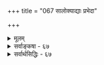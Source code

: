 +++
title = "067 सालोक्याद्याः प्रभेदा"

+++
<details><summary>मूलम्</summary>

सालोक्याद्याः प्रभेदा ननु परिपठिताः क्वापि मोक्षस्य मैवं सायुज्यस्यैव तत्त्वात्तदितरविषये मुक्तिशब्दस्तु भाक्तः ।  
तस्मिंस्ते च त्रयस्स्युस्तदपि च सयुजोर्भाव इत्यैकरस्यं युक्साम्यं (लोक)योगसाम्यादिवदपटुधियां तावतैवैक्यमोहः ॥ ६७ ॥
</details>

<details><summary>सर्वाङ्कषा - ६७</summary>

T 

मुक्तौ तारतम्यवादिनः केचन । तारतम्यमपि विविधं वदन्ति । जीवस्वरूपाणामेव तरतमभावयुक्तत्वात्, स्वरूपाविर्भावस्य च मोक्षत्वात्, आनन्दतारतम्यमवर्जनीयमिति नव्यवेदान्तिनः । सगुणनिर्गुणभेदेन ब्रह्मभेदम्, तदनुरोधेन मुक्तावपि क्रमसकृद्भेदेन द्वैविध्यम्, सगुण (क्रम) मुक्तौ च साधनतारतम्यात् फलतारतम्यं चावर्जनीयमिति च ब्रह्माहम्पन्याः प्राहुः । पाञ्चरात्रिकास्तु सालोक्यसामीप्यसारूप्यसायुज्यभेदेन मुक्तौ चातुर्विध्यं वदन्ति । तत्र विशुद्धजीवात्मनः स्वरूपे तारतम्याभावसमर्थनेनैवाद्यः पक्षस्समाहितः। सगुणनिर्गुणादिभेदस्य निराकरणेन द्वितीयः पक्षोऽपि निरस्तः । तृतीयोऽपि पक्षः मुक्तौ तारतम्यनिराकरणेनैव यद्यपि निरस्तप्राय एव । परन्त्वस्य पाञ्चरात्रोक्तत्वात्, पाञ्चरात्रस्य च सिद्धान्ते प्रमाणत्वेन निराकर्तुमशक्यत्वात्, तत्पक्षमनूद्य विमृशतिसालोक्याद्या इत्यादि । सालोक्याद्याः मोक्षस्य प्रभेदाः **क्वापि** = कुत्रचित्पाञ्चरात्रे परिपठिता **ननु** = स्पष्टं कथिताः किल । अतो मोक्षे तारतम्यमावश्यकम् । 'पाञ्चरात्रस्य कृस्त्रस्य वक्ता नारायणः स्वयम्' इति इत्युक्त्या, श्रुतिवदेव तेषां प्रामाण्यमावश्यकम् । अतः कथं त्यक्तुम् शक्यमिति चेत् — **मैवम्** = नैतदेवम् । कुतः ? सायुज्यस्यैव चतुर्थस्य **तत्त्वात्** = मुक्तित्वात् । **तदितरविषये** = सालोक्यसामीप्यसारूप्यविषये **मुक्तिशब्दस्तु** = मुक्तिशब्दप्रयोगस्तु **भाक्तः** = औपचारिकः । अतो मुक्तौ नास्ति तारतम्यम् । तत्तद्देवतोप सकानां सर्वेषामपि फलसिद्धिः नैकरूपा भवति । उपासनातारतम्यमेव तत्र कारणम् । उपासनातारतम्यस्य मनस ऐकाग्र्यादितारतम्यम्, तत्र च शरीररचनाभेदाः, तत्र चान्ततः पूर्वकर्मैव कारणम् । अत एव एकदेवतोपासकानामपि सिद्धौ तारतम्यमनिवार्यमेव दृश्यते । एवम् आत्मोपासनैवोपासनेषु परमा काष्ठा । आत्मा नाम कः ? स एव ब्रह्म । ब्रह्म किम् ? विष्णुरेव । विष्णोरेव ब्रह्मत्वादिकमग्रिमसरे निरूप्यते । अतो विष्णूपासना, ब्रह्मोपासना, आत्मोपासना चेति पर्यायाश्शब्दा वैष्णवानाम् । यद्यप्यस्ति एषामुपासनानां तारतम्यम्, अथापि पर्यवसानत ऐक्यं वर्तत इत्युच्यते । परन्तु विष्णूपासनास्सर्वा अपि न समानाः । विष्णोर्नामानि गुणाश्चानन्ताः । नाम्नामानन्त्ये गुणा अप्यनन्ताः, रूपाण्यप्यनन्तानि । अत एव 'चतुश्चक्रं नमस्यामि केशवं कनकप्रभम् । नारायणं घनश्यामं चतुश्शङ्खं नमाम्यहम् ॥' इत्यादिरूपभेदाः केशवादीनां वर्ण्यन्ते । एतद्विस्तरस्तु तत्तन्मन्त्रशास्त्रेषु द्रष्टव्यः । एवं तारतम्येऽपि सर्वासामपि विष्णूपासनात्वेनैक्यं यथा, तथैवात्मोपासनाब्रह्मोपासनाविष्णूपासनानामपि सामान्यत ऐक्यम्, विशेषतस्सूक्ष्मो भेदश्च वर्तते ॥ 

तत्त्वं त्वतीव गहनं दुर्ज्ञेयं गीष्पतेरपि । अथापि मनुजाः किश्यन्त्यहङ्कारेण पीडिताः ॥ 

 

[[320]] 

तस्मिंस्ते च त्रयः स्युः; तदपि च सयुजोर्भाव इत्यैकरस्यम् 

युक्साम्यं लोकसाम्यादिवदपटुधियां तावतैवैक्यमोहः ॥67॥ 

सालोक्यादिषु पुनरावृत्तेस्सत्त्वात्, तेषां संपूर्णमुक्तिरूपता न संभवतीत्यादिकं पूर्वमेव (श्लो. 67) निरूपितम् । ननु सायुज्यस्य वा कथं पूर्णमुक्तिरूपता? समानगुणयोगमात्रं हि सायुज्यम् । तर्हि तत्र सालोक्यमुक्तेरभावात्, तदानन्दालाभात् न्यूनतावर्जनीया किलेत्यत्राह - **तस्मिन्** = सायुज्यमोक्षे ते च **त्रयः** = सालोक्यादिमोक्षाः त्रयोऽपि **स्युः** = अन्तर्गता भवन्ति । सामीप्ये सालोक्यं यथान्तर्भवति, सारूप्ये सालोक्यसामीप्ये यथा वान्तर्भवतः, एवं सायुज्ये इतरत्रयमपि अन्तर्भवति, नो चेदुपर्यपर्युत्कृष्टतैव न स्यात् ॥ 

ननु सायुज्यम् ऐक्यरूपमितरे वदन्ति किलेत्यत्र - तदपि **च** = सायुज्यमपि च, सयुजोर्भावः इति **ऐकरस्यम्** = ऐकरस्यरूपमेव, न तु वस्त्वैक्यम् । ऐकरस्यं नाम आनन्दसाम्यमेव, रसशब्दस्यानन्दवाचित्वात्। ‘देवतासायुज्यमाप्नोति' इत्यादावैक्यार्थकत्वं वर्ण्यते किलेत्यत्र - युक्साम्यं लोकसाम्यादिवत् अवगन्तव्यम् । ‘सालोक्यम्' इत्यत्र समानलोकत्वार्थकत्वेन, तत्र 'समान' पदस्य एकरूपार्थस्य दर्शनात् लोकैक्यमर्थः । न तु तत्सदृशलोकान्तरप्राप्तिः । 'सामानाधिकरण्यम्' इत्यादावपि समानपदस्य 'एक' रूपार्थवाचकत्वं प्रसिद्धम् । अथापि सारूप्यमित्यादौ सादृश्यार्थकमेव, न त्वैक्यार्थकम् । एवं कुत्रचिद्दृष्ट्वा **अपटुधियाम्** = मन्दबुद्धीनाम् **तावतैव** = तावन्मात्रेण ऐक्यमोहः । अतो मुक्तिर्भेदगर्भेव व्याससंमता । किं बहुना ! ऐक्यमस्ति बहुविधम् । सुषुप्तेरारभ्य मरणमोक्षपर्यन्तं जीवात्मनः परमात्मनि लयः बहुविधः । तत्र - 

सुषुप्तिमपि न ज्ञातुं शक्यतो मनुजैर्बत ! । क्रमशो ज्ञायते सर्व स्पष्टं स्यात् स्वयमेव हि ॥ 

एवं सिद्धिषु तारतम्येऽपि सामान्यतश्चतुर्धा विभक्ताः सिद्धयः । उपास्यस्य देवस्य लोकप्राप्तिः प्रथमा सालोक्यरूपा । तत उत्कृष्टा तादृशदेवसान्निध्यप्राप्तिः सामीप्यरूपा । ततोप्युत्कृष्टा तादृशदेवतासारूप्यप्राप्तिः सकलप्रकारेणापि साम्यप्राप्तिः सारूप्यरूपा । दृश्यते किल 'शुकाम्बरधरं विष्णुं शशिवर्णं चतुर्भुजम्' इत्यादि विष्णुपार्षदानाम् । न च सारूप्यं रूपसाम्यमात्रम्, न तु गुणादिसाम्यमपीति शङ्कयम् ; नामरूपयोर्यथा निकटसंबन्धः, तथा रूपगुणानामपि संबन्धोऽत्यन्तं निकट एव । यदि रूपमात्रसाम्यम्, तर्हि तादृशवेषधारिण इव ते भवेयुः । अतस्तादृशरूपानुबन्धिगुणानामप्याविर्भावः स्यादेव । एतेभ्योऽप्युत्कृष्टास्तादृशदेवतया सह ऐक्यतुल्यावस्थाप्राप्तिः सायुज्यरूपा, न त्वैक्यम् । 'यथोदकं शुद्धे शुद्धमासिक्तं तादृगेव भवति' इतिसमानयोर्योगे पृथक्प्रतिपत्तुमनर्हावस्थैव सायुज्यम्, न तु सामान्यगुणयोगमात्रम् ; तस्यैव सारूप्यरूपत्वेनोभयोरविशेषप्रसङ्गात् । न वा संपूर्णैक्यम् । 'तदेव' इत्यकथनात् । सिद्धान्ते सारूप्यं कतिपयांशैरपि साम्यम्, न सर्वांशसाम्यं सायुज्यमिति केचन । 'सायुज्यं समानगुणयोगः' इत्याचार्याणामुक्तयः किं न दृष्टाः ? त्वत्तोऽपि सम्यगवधृताः साधो ! विचारयामः सर्वम् । किञ्चित्सहस्व ॥ 

एतावदेव गहनम् ऐक्यं तु स्मर्तुमप्यहो ! न क्षमा मनुजा हन्त ! काममोहादिपीडिताः । वस्तुतस्त्वत्र वक्तव्यं बह्वेवास्ति महद्रहः । सर्वं जीवस्वरूपस्य निर्णयानुगुणं भवेत् ॥ 

[[138]]. 

[[321]] 

[मुक्तानां जगत्कारणत्वाभावः ] 

विश्वाधारस्य लक्ष्मेत्यभिहितमखिलं संभवेन्नापवृक्ते 

तन्निष्ठत्वादि सर्वं न हि विलयमियात् तच्छरीरस्य तस्य । 

 

दुर्ज्ञेयं तपस्याप्येतदात्मानुग्रहमन्तरा । यमेष वृणुयात्तेन स प्राप्य इति हि श्रुतम् ॥ इतोऽप्यतीव गन्तव्यं बहु दूरं न संशयः । वाचामगोचरं नूनमात्मतत्त्वं महाद्भुतम् ॥ तपोवृद्धा ज्ञानवृद्धाः संसेव्याः सर्वदा नरैः । आत्मा तु क्रियतां पात्रम्, अलमंत्र विरम्यताम् ॥ 

यद्यपि भास्करभाष्ये ‘उत्क्रमिष्यत एवं भावादित्यौडुलोमिः' ( ब्र. सू. भा. 9-8-67) इति सूत्रे औडुलोमिमतं पाञ्चरात्रिकाणामिति 'आमुक्तेरेव भेदस्स्यान्मुक्तस्य च परस्य च । मुक्तस्य न तु 

भेदोऽस्ति भेदहेतोरभावतः ॥' इति श्लोकोद्धरणेनाभ्यधायि । शाङ्करोपनिषद्भाष्यव्याख्याने आनन्दगिरीयेऽपि ' तदाहुः पाञ्चरात्रिकाः” इत्युद्धारपूर्वकमुक्तः श्लोक उद्धृतः । शारीरकमीमांसायां तर्कपादेऽन्तिममधिकरणं पाञ्चरात्रनिराकरणपरमेव भगवद्रामानुजेभ्यः पूर्वतनैरपि व्याख्यातमित्यपि सर्वेऽपि जानन्ति । ' भोक्त्रापत्तेरविभागश्चेत् स्याल्लोकवत्' (ब्र.सू.2-1-14) इत्यत्र फेनबुद्बुदतरङ्गदृष्टान्तप्रदर्शनादिना – प्राचीनं ब्रह्मसूत्राणां व्याख्यानं भर्तृप्रपञ्चेन विरचितम्, श्रीवैष्णवैः श्रीवत्साङ्खैरपि तथैव भाषितमिति चागमप्रामाण्यादवगम्यते । पाञ्चरात्रं च ब्रह्मपरिणामवादपरमेवेत्यपि निश्चप्रचम् । ब्रह्मसूत्राण्यपि परिणामवादपराण्येवेत्यपि तटस्थविद्वत्संमतम् । ‘आत्मकृतेः' ‘परिणामात्' (ब्र.सू. 1-4-26,27) इत्यादिसूत्राणि, तद्विषयभूतानि 'बहु स्याम् ' ' तदात्मानं स्वयमकुरुत' (तै.आ.6) इत्यादिश्रुतिवाक्यानि उक्तार्थे साक्षिभूतानि ॥ 



एवञ्च भास्करभाष्यदृष्ट्या पाञ्चरात्रिकसिद्धान्तः श्रौतसिद्धान्तानुगुण एव । श्रीशङ्कराचार्या अपि पाञ्चरात्रं ब्रह्मोपादानवाद्येवेति स्पष्टं प्रतिपादयन्ति पाञ्चरात्राधिकरणपीठिकायाम् । भगवद्रामानुजाचार्यस्याप्येतदेव संमतमिति च प्रसिद्धम् । एवं सत्याचार्यैरन सालोक्यादिमुक्तिभेदः पाञ्चरात्रसंमत इति कथनं कथमित्यस्ति संशयस्यावकाशः । परं तु 'लोकेषु विष्णोर्निवसन्ति केचित् समीपमिच्छन्ति च केचिदन्ये अन्ये तु रूपं सदृशं भजन्ते सायुज्यमन्ये स तु मोक्ष उक्तः ॥ ' इत्यादिश्लोकदर्शनेन कैश्चिदागमिकैस्तथा व्याख्यातमिति भाव्यम्। परं तु ' स तु मोक्ष उक्तः' इति सायुज्यस्यैव मोक्षत्वकथनात् इतरेषां तत्त्वमौपचारिकमित्याशयः ॥ 

वस्तुतस्तु – ननु सायुज्यस्य समानगुणयोगमात्ररूपत्वेऽपि 'सालोक्यसाष्टिसामीप्यसारूप्यैकत्वमप्युत ।' (भाग.3-29-13) इति प्रत्येकमैक्यस्यापि गणनात्तदेव परा काष्ठेति चेत्, अस्य जीवब्रह्मस्वरूपनिर्णयाधीनत्वेनास्य विचारस्य च बहुधा कृतत्वात् पुनर्न विस्तरमपेक्षते ॥ 

यावत् बुद्धिः प्रवर्तेतेत्याद्युक्तं स्मर्यतां पुनः । अलं कुशाग्रबुद्धीनां तावदेवेति चिन्त्यताम् ॥ ६७ ॥
</details>

<details><summary>सर्वार्थसिद्धिः - ६७</summary>

सालोक्याद्याः प्रभेदा ननु परिपठिताः क्वापि मोक्षस्य मैवं  
सायुज्यस्यैव तत्त्वात्तदितरविषये मुक्तिशब्दस्तु भाक्तः ।  
तस्मिंस्ते च त्रयस्स्युस्तदपि च सयुजोर्भाव इत्यैकरस्यं  
युक्साम्यं [लोक]योगसाम्यादिवदपदुधियां तावतैवैक्यमोहः ॥ ६७ ॥  
नन्वग्निहोत्रदर्शपूर्णमासादिसाधनविशेषत्तत्साध्यस्वर्गे तारतम्यमङ्गीकुर्मः, तथा मोक्षेऽपि स्यात्; अन्यथा कथमाप्तशास्त्रे क्वचित्सालोक्यादिमुक्तिभेदकथनमिति शङ्कते - सालोक्येति ॥ तेषु मुक्तिशब्दो न मुख्य इत्यभिप्रायेणाह - मैवमिति । मुख्यं मुक्तिशब्दविषयमाह - सायुज्यस्येति । अन्यत्र प्रयोगः कथमित्यत्राह - तदितरेति । तथा च नियम्यते - 'लोकेषु विष्णोर्निवसन्ति केचित्समीपमिच्छन्ति च केचिदन्ये । अन्ये तु रूपं सदृशं भजन्ते सायुज्यमन्ये स तु मोक्ष उक्तः ॥' इति । तर्हि सायुज्ये सालोक्यादिभोगाभावत् भोगसाम्यसूत्रं परिमितविषयं स्यादित्यत्राह - तस्मिन्निति । सायुज्ये हि सहस्रे शतादिकमिव सालोक्यादित्रिकमन्तर्भवतीति एकस्मिन्वाक्ये ब्रह्मसायुज्यसालोक्ययोस्सहपाठोऽप्येवमन्तर्भावविवक्षया मुख्यगौणमुक्त्यपेक्षिपुरुषभेदानुरोधाद्वा यथार्हं निर्वाह्यः । ननु यदि सायुज्यमेव मोक्षः, तदा पूर्वोक्तं भोगसाम्यं न स्यात् । ऐक्यापत्तिरेव हि सायुज्यम् । अतः कस्य केन भोगसाम्यमित्यत्राह - तदपीति । नन्वेकीभूतयोर्भावो हि सयुजोर्भावः । तत्र परं प्राचीनब्रह्मानन्दानुवृत्तिमात्रमेव स्यात् । 'अन्यूश्चाप्यवृद्धिश्चेति स्थापनात् । अतो भोक्तृद्वित्वाभावाच्चोद्यं तदवस्थमित्यत्राह - युक्साम्यमिति । अत्र सालोक्यादिनयाद्भुज्यमानं युक्छब्दार्थः । तेन भोगसाम्यमाक्षिप्यते । सायुज्यसार्ष्टिसहपाठे तु कण्ठोक्तम् । न हि सयुक्छब्द एकशब्दपर्यायः; तथा क्वचिदपि प्रयोगाभावात् । 'द्वा सुपर्णा सयुजा सखाया समानं वृक्षं परिषस्वजाते' इति द्वयोरेव प्रयोगाच्च । 'तयोरन्यः इत्युत्तरवाक्ये च स्पष्टमेतत् ।' 'एतासामेव देवतानां सायुज्यम्' इत्यत्र बहुदेवतासायुज्यं युगपत्? क्रमेण वा? नाद्यः, भिन्नैरेकस्य युगपदेकतापत्त्ययोगात् । न द्वितीयः, विभागाविभागविकल्पदौःस्थ्यात् । विभागयोग्यत्वे हि संयोगविशेषमात्रं स्यात् । तदभावे तु क्रमेणोत्तरोत्तरतादात्म्यादेकपरिशेषः स्यात्; न चैतत्क्वचिद्दृष्टमिष्टं वा । यदि कश्चिन्नैवण्टुकः ऐक्यं सायुज्यमिति पठेत् तत्तस्य स्वपक्षाभिनिवेशेन शब्दशक्तिग्रहणापरिबुद्धतया वा प्रयुक्तमित्युपेक्षणीयम् । द्वित्वे स्थितेऽपि सरित्समुद्रसलिलयोरिव संभेदविशेषकृतमेकराशित्वं वा विवक्षितम् ॥ ६७ ॥ इति मुक्तानुभवस्य समानभोगत्वलक्षणसायुज्यैकरूपत्वम् ॥
</details>


